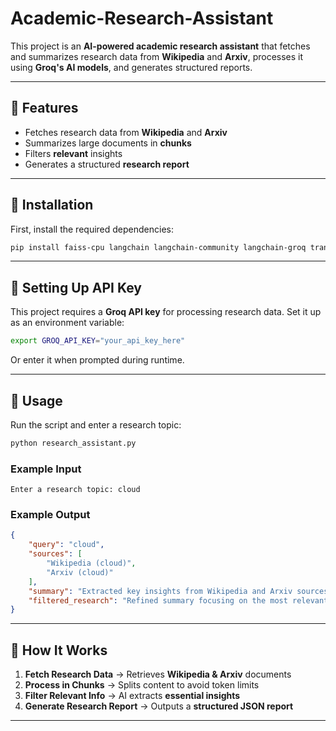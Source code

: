 # Academic-Research-Assistant

This project is an **AI-powered academic research assistant** that fetches and summarizes research data from **Wikipedia** and **Arxiv**, processes it using **Groq's AI models**, and generates structured reports.

---

## 📌 Features
- Fetches research data from **Wikipedia** and **Arxiv**
- Summarizes large documents in **chunks**
- Filters **relevant** insights
- Generates a structured **research report**

---

## 🚀 Installation

First, install the required dependencies:
```bash
pip install faiss-cpu langchain langchain-community langchain-groq transformers sentence-transformers wikipedia wikipedia-api pymupdf arxiv
```

---

## 🔑 Setting Up API Key

This project requires a **Groq API key** for processing research data. Set it up as an environment variable:

```bash
export GROQ_API_KEY="your_api_key_here"
```
Or enter it when prompted during runtime.

---

## 📄 Usage

Run the script and enter a research topic:
```bash
python research_assistant.py
```

### **Example Input**
```
Enter a research topic: cloud
```

### **Example Output**
```json
{
    "query": "cloud",
    "sources": [
        "Wikipedia (cloud)",
        "Arxiv (cloud)"
    ],
    "summary": "Extracted key insights from Wikipedia and Arxiv sources...",
    "filtered_research": "Refined summary focusing on the most relevant aspects..."
}
```

---

## 📜 How It Works

1. **Fetch Research Data** → Retrieves **Wikipedia & Arxiv** documents
2. **Process in Chunks** → Splits content to avoid token limits
3. **Filter Relevant Info** → AI extracts **essential insights**
4. **Generate Research Report** → Outputs a **structured JSON report**

---

